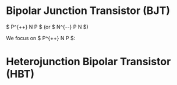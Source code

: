 # Bipolar Junction Transistor (BJT)

$ P^{++} N P $ (or $ N^{--} P N $)

We focus on $ P^{++} N P $:







# Heterojunction Bipolar Transistor (HBT)

